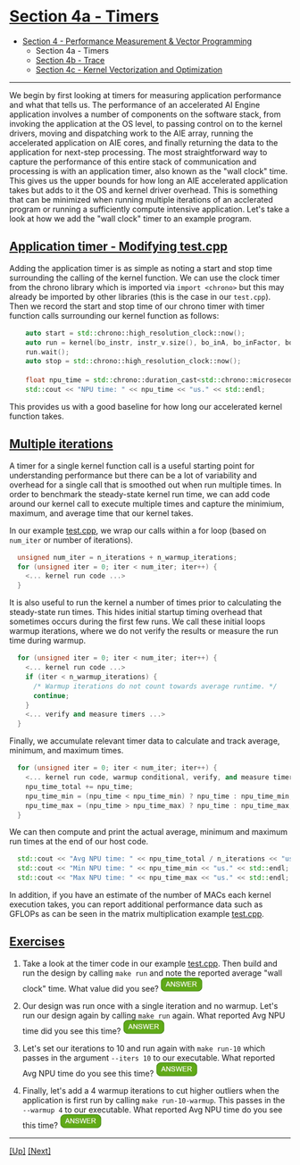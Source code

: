 <!---//===- README.md --------------------------*- Markdown -*-===//
//
// This file is licensed under the Apache License v2.0 with LLVM Exceptions.
// See https://llvm.org/LICENSE.txt for license information.
// SPDX-License-Identifier: Apache-2.0 WITH LLVM-exception
//
// Copyright (C) 2022, Advanced Micro Devices, Inc.
// 
//===----------------------------------------------------------------------===//-->

# <ins>Section 4a - Timers</ins>

* [Section 4 - Performance Measurement & Vector Programming](../../section-4)
    * Section 4a - Timers
    * [Section 4b - Trace](../section-4b)
    * [Section 4c - Kernel Vectorization and Optimization](../section-4c)

-----

We begin by first looking at timers for measuring application performance and what that tells us. The performance of an accelerated AI Engine application involves a number of components on the software stack, from invoking the application at the OS level, to passing control on to the kernel drivers, moving and dispatching work to the AIE array, running the accelerated application on AIE cores, and finally returning the data to the application for next-step processing. The most straightforward way to capture the performance of this entire stack of communication and processing is with an application timer, also known as the "wall clock" time. This gives us the upper bounds for how long an AIE accelerated application takes but adds to it the OS and kernel driver overhead. This is something that can be minimized when running multiple iterations of an acclerated program or running a sufficiently compute intensive application. Let's take a look at how we add the "wall clock" timer to an example program.

## <ins>Application timer - Modifying [test.cpp](./test.cpp)</ins>
Adding the application timer is as simple as noting a start and stop time surrounding the calling of the kernel function. We can use the clock timer from the chrono library which is imported via `import <chrono>` but this may already be imported by other libraries (this is the case in our `test.cpp`). Then we record the start and stop time of our chrono timer with timer function calls surrounding our kernel function as follows:

```c++
    auto start = std::chrono::high_resolution_clock::now();
    auto run = kernel(bo_instr, instr_v.size(), bo_inA, bo_inFactor, bo_outC);
    run.wait();
    auto stop = std::chrono::high_resolution_clock::now();

    float npu_time = std::chrono::duration_cast<std::chrono::microseconds>(stop - start).count();
    std::cout << "NPU time: " << npu_time << "us." << std::endl;
```
This provides us with a good baseline for how long our accelerated kernel function takes.

## <ins>Multiple iterations</ins>
A timer for a single kernel function call is a useful starting point for understanding performance but there can be a lot of variability and overhead for a single call that is smoothed out when run multiple times. In order to benchmark the steady-state kernel run time, we can add code around our kernel call to execute multiple times and capture the minimium, maximum, and average time that our kernel takes.

In our example [test.cpp](./test.cpp), we wrap our calls within a for loop (based on `num_iter` or number of iterations).

```c++
  unsigned num_iter = n_iterations + n_warmup_iterations;
  for (unsigned iter = 0; iter < num_iter; iter++) {
    <... kernel run code ...>
  }
```
It is also useful to run the kernel a number of times prior to calculating the steady-state run times. This hides initial startup timing overhead that sometimes occurs during the first few runs. We call these initial loops warmup iterations, where we do not verify the results or measure the run time during warmup.
```c++
  for (unsigned iter = 0; iter < num_iter; iter++) {
    <... kernel run code ...>    
    if (iter < n_warmup_iterations) {
      /* Warmup iterations do not count towards average runtime. */
      continue;
    }
    <... verify and measure timers ...>
  }
```
Finally, we accumulate relevant timer data to calculate and track average, minimum, and maximum times.
```c++
  for (unsigned iter = 0; iter < num_iter; iter++) {
    <... kernel run code, warmup conditional, verify, and measure timers ...>
    npu_time_total += npu_time;
    npu_time_min = (npu_time < npu_time_min) ? npu_time : npu_time_min;
    npu_time_max = (npu_time > npu_time_max) ? npu_time : npu_time_max;
  }
```
We can then compute and print the actual average, minimum and maximum run times at the end of our host code.
```c++
  std::cout << "Avg NPU time: " << npu_time_total / n_iterations << "us." << std::endl;
  std::cout << "Min NPU time: " << npu_time_min << "us." << std::endl;
  std::cout << "Max NPU time: " << npu_time_max << "us." << std::endl;
```

In addition, if you have an estimate of the number of MACs each kernel execution takes, you can report additional performance data such as GFLOPs as can be seen in the matrix multiplication example [test.cpp](../../../programming_examples/basic/matrix_multiplication/test.cpp#L170).

## <u>Exercises</u>
1. Take a look at the timer code in our example [test.cpp](./test.cpp). Then build and run the design by calling `make run` and note the reported average "wall clock" time. What value did you see? <img src="../../../mlir_tutorials/images/answer1.jpg" title="Answer can be anywhere from 300-600us" height=25>

1. Our design was run once with a single iteration and no warmup. Let's run our design again by calling `make run` again. What reported Avg NPU time did you see this time? <img src="../../../mlir_tutorials/images/answer1.jpg" title="Answer can still be anywhere from 300-600us but is likely different than before" height=25>

1. Let's set our iterations to 10 and run again with `make run-10` which passes in the argument `--iters 10` to our executable. What reported Avg NPU time do you see this time? <img src="../../../mlir_tutorials/images/answer1.jpg" title="This time, we see a narrower range between 300-400 us" height=25>

1. Finally, let's add a 4 warmup iterations to cut higher outliers when the application is first run by calling `make run-10-warmup`. This passes in the `--warmup 4` to our executable. What reported Avg NPU time do you see this time? <img src="../../../mlir_tutorials/images/answer1.jpg" title="This time, we see an lower average range between 200-300 us" height=25>

-----
[[Up]](../../section-4) [[Next]](../section-4b)

